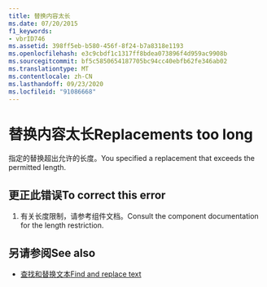 ```yaml
---
title: 替换内容太长
ms.date: 07/20/2015
f1_keywords:
- vbrID746
ms.assetid: 398ff5eb-b580-456f-8f24-b7a8318e1193
ms.openlocfilehash: e3c9cbdf1c1317ff8bdea073896f4d959ac9908b
ms.sourcegitcommit: bf5c5850654187705bc94cc40ebfb62fe346ab02
ms.translationtype: MT
ms.contentlocale: zh-CN
ms.lasthandoff: 09/23/2020
ms.locfileid: "91086668"
---
```

# <a name="replacements-too-long"></a><span data-ttu-id="e1f3b-102">替换内容太长</span><span class="sxs-lookup"><span data-stu-id="e1f3b-102">Replacements too long</span></span>

<span data-ttu-id="e1f3b-103">指定的替换超出允许的长度。</span><span class="sxs-lookup"><span data-stu-id="e1f3b-103">You specified a replacement that exceeds the permitted length.</span></span>  
  
## <a name="to-correct-this-error"></a><span data-ttu-id="e1f3b-104">更正此错误</span><span class="sxs-lookup"><span data-stu-id="e1f3b-104">To correct this error</span></span>  
  
1. <span data-ttu-id="e1f3b-105">有关长度限制，请参考组件文档。</span><span class="sxs-lookup"><span data-stu-id="e1f3b-105">Consult the component documentation for the length restriction.</span></span>  
  
## <a name="see-also"></a><span data-ttu-id="e1f3b-106">另请参阅</span><span class="sxs-lookup"><span data-stu-id="e1f3b-106">See also</span></span>

- [<span data-ttu-id="e1f3b-107">查找和替换文本</span><span class="sxs-lookup"><span data-stu-id="e1f3b-107">Find and replace text</span></span>](/visualstudio/ide/finding-and-replacing-text)

